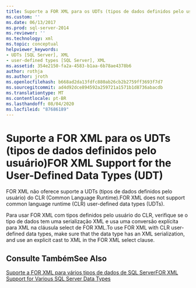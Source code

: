 ```yaml
---
title: Suporte a FOR XML para os UDTs (tipos de dados definidos pelo usuário) | Microsoft Docs
ms.custom: ''
ms.date: 06/13/2017
ms.prod: sql-server-2014
ms.reviewer: ''
ms.technology: xml
ms.topic: conceptual
helpviewer_keywords:
- UDTs [SQL Server], XML
- user-defined types [SQL Server], XML
ms.assetid: 354e2150-fa2a-4583-b1aa-6b78ae4378b6
author: rothja
ms.author: jroth
ms.openlocfilehash: b668ad2da13fdfc880ab26cb2b2759ff3693f7d7
ms.sourcegitcommit: ad4d92dce894592a259721a1571b1d8736abacdb
ms.translationtype: MT
ms.contentlocale: pt-BR
ms.lasthandoff: 08/04/2020
ms.locfileid: "87686189"
---
```

# <a name="for-xml-support-for-the-user-defined-data-types-udt"></a><span data-ttu-id="57bb8-102">Suporte a FOR XML para os UDTs (tipos de dados definidos pelo usuário)</span><span class="sxs-lookup"><span data-stu-id="57bb8-102">FOR XML Support for the User-Defined Data Types (UDT)</span></span>
  <span data-ttu-id="57bb8-103">FOR XML não oferece suporte a UDTs (tipos de dados definidos pelo usuário) do CLR (Common Language Runtime).</span><span class="sxs-lookup"><span data-stu-id="57bb8-103">FOR XML does not support common language runtime (CLR) user-defined data types (UDTs).</span></span>  
  
 <span data-ttu-id="57bb8-104">Para usar FOR XML com tipos definidos pelo usuário do CLR, verifique se o tipo de dados tem uma serialização XML e usa uma conversão explícita para XML na cláusula select de FOR XML.</span><span class="sxs-lookup"><span data-stu-id="57bb8-104">To use FOR XML with CLR user-defined data types, make sure that the data type has an XML serialization, and use an explicit cast to XML in the FOR XML select clause.</span></span>  
  
## <a name="see-also"></a><span data-ttu-id="57bb8-105">Consulte Também</span><span class="sxs-lookup"><span data-stu-id="57bb8-105">See Also</span></span>  
 [<span data-ttu-id="57bb8-106">Suporte a FOR XML para vários tipos de dados de SQL Server</span><span class="sxs-lookup"><span data-stu-id="57bb8-106">FOR XML Support for Various SQL Server Data Types</span></span>](for-xml-support-for-various-sql-server-data-types.md)  
  
  
